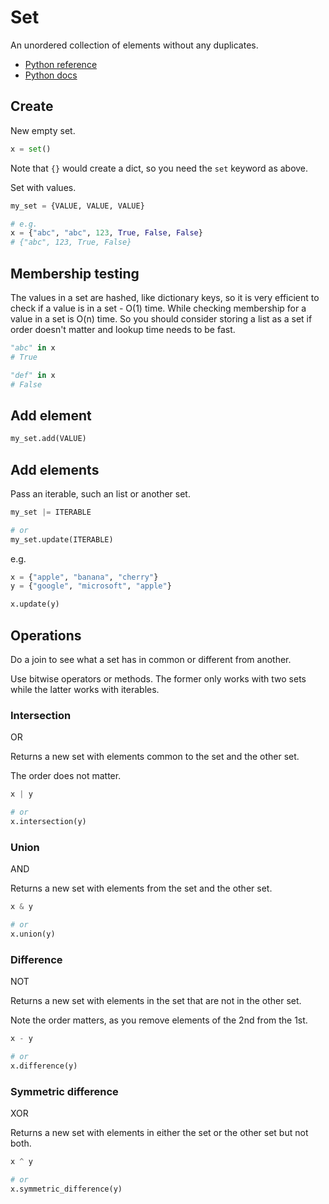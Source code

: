 # Set

An unordered collection of elements without any duplicates.

- [Python reference](https://python-reference.readthedocs.io/en/latest/docs/sets/)
- [Python docs](https://docs.python.org/3/tutorial/datastructures.html#sets)


## Create

New empty set.

```python 
x = set()
```

Note that `{}` would create a dict, so you need the `set` keyword as above.

Set with values.


```python
my_set = {VALUE, VALUE, VALUE}

# e.g.
x = {"abc", "abc", 123, True, False, False}
# {"abc", 123, True, False}
```


## Membership testing 

The values in a set are hashed, like dictionary keys, so it is very efficient to check if a value is in a set - O(1) time. While checking membership for a value in a set is O(n) time. So you should consider storing a list as a set if order doesn't matter and lookup time needs to be fast.

```python
"abc" in x
# True

"def" in x
# False 
```


## Add element

```python 
my_set.add(VALUE)
```


## Add elements 

Pass an iterable, such an list or another set.

```python
my_set |= ITERABLE

# or
my_set.update(ITERABLE)
```

e.g.

```python
x = {"apple", "banana", "cherry"}
y = {"google", "microsoft", "apple"}

x.update(y)
```


## Operations

Do a join to see what a set has in common or different from another.

Use bitwise operators or methods. The former only works with two sets while the latter works with iterables.

### Intersection

OR

Returns a new set with elements common to the set and the other set.

The order does not matter.

```python
x | y

# or
x.intersection(y)
```

### Union

AND

Returns a new set with elements from the set and the other set.

```python
x & y

# or
x.union(y)
```

### Difference

NOT

Returns a new set with elements in the set that are not in the other set.

Note the order matters, as you remove elements of the 2nd from the 1st.

```python
x - y

# or
x.difference(y)
```

### Symmetric difference

XOR

Returns a new set with elements in either the set or the other set but not both.

```python
x ^ y

# or
x.symmetric_difference(y)
```
